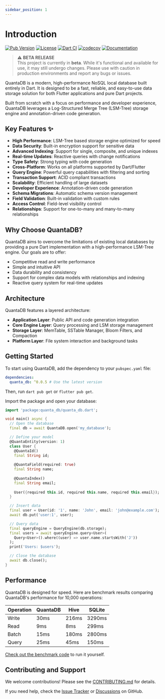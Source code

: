 ```yaml
---
sidebar_position: 1
---
```


# Introduction

[![Pub Version](https://img.shields.io/pub/v/quanta_db.svg)](https://pub.dev/packages/quanta_db)
[![License](https://img.shields.io/github/license/champ96k/quanta_db)](https://github.com/champ96k/quanta_db/blob/master/LICENSE)
[![Dart CI](https://github.com/champ96k/quanta_db/actions/workflows/dart.yml/badge.svg)](https://github.com/champ96k/quanta_db/actions/workflows/dart.yml)
[![codecov](https://codecov.io/gh/champ96k/quanta_db/branch/master/graph/badge.svg)](https://codecov.io/gh/champ96k/quanta_db)
[![Documentation](https://img.shields.io/badge/Documentation-API-blue)](https://quantadb.netlify.app/)

> ⚠️ **BETA RELEASE**  
> This project is currently in **beta**. While it's functional and available for use, it may still undergo changes. Please use with caution in production environments and report any bugs or issues.

QuantaDB is a modern, high-performance NoSQL local database built entirely in Dart. It is designed to be a fast, reliable, and easy-to-use data storage solution for both Flutter applications and pure Dart projects.

Built from scratch with a focus on performance and developer experience, QuantaDB leverages a Log-Structured Merge Tree (LSM-Tree) storage engine and annotation-driven code generation.

## Key Features ✨

- **High Performance**: LSM-Tree based storage engine optimized for speed
- **Data Security**: Built-in encryption support for sensitive data
- **Advanced Indexing**: Support for single, composite, and unique indexes
- **Real-time Updates**: Reactive queries with change notifications
- **Type Safety**: Strong typing with code generation
- **Cross-Platform**: Works on all platforms supported by Dart/Flutter
- **Query Engine**: Powerful query capabilities with filtering and sorting
- **Transaction Support**: ACID compliant transactions
- **Scalability**: Efficient handling of large datasets
- **Developer Experience**: Annotation-driven code generation
- **Schema Migrations**: Automatic schema version management
- **Field Validation**: Built-in validation with custom rules
- **Access Control**: Field-level visibility control
- **Relationships**: Support for one-to-many and many-to-many relationships

## Why Choose QuantaDB?

QuantaDB aims to overcome the limitations of existing local databases by providing a pure Dart implementation with a high-performance LSM-Tree engine. Our goals are to offer:

- Competitive read and write performance
- Simple and intuitive API
- Data durability and consistency
- Support for complex data models with relationships and indexing
- Reactive query system for real-time updates

## Architecture

QuantaDB features a layered architecture:

- **Application Layer**: Public API and code generation integration
- **Core Engine Layer**: Query processing and LSM storage management
- **Storage Layer**: MemTable, SSTable Manager, Bloom Filters, and Compaction
- **Platform Layer**: File system interaction and background tasks

## Getting Started

To start using QuantaDB, add the dependency to your `pubspec.yaml` file:

```yaml
dependencies:
  quanta_db: ^0.0.5 # Use the latest version
```

Then, run `dart pub get` or `flutter pub get`.

Import the package and open your database:

```dart
import 'package:quanta_db/quanta_db.dart';

void main() async {
  // Open the database
  final db = await QuantaDB.open('my_database');

  // Define your model
  @QuantaEntity(version: 1)
  class User {
    @QuantaId()
    final String id;
    
    @QuantaField(required: true)
    final String name;
    
    @QuantaIndex()
    final String email;
    
    User({required this.id, required this.name, required this.email});
  }

  // Insert data
  final user = User(id: '1', name: 'John', email: 'john@example.com');
  await db.put('user:1', user);

  // Query data
  final queryEngine = QueryEngine(db.storage);
  final users = await queryEngine.query<User>(
    Query<User>().where((user) => user.name.startsWith('J'))
  );
  print('Users: $users');

  // Close the database
  await db.close();
}
```

## Performance

QuantaDB is designed for speed. Here are benchmark results comparing QuantaDB's performance for 10,000 operations:

| Operation | QuantaDB | Hive  | SQLite |
| --------- | -------- | ----- | ------ |
| Write     | 30ms     | 216ms | 3290ms |
| Read      | 9ms      | 8ms   | 299ms  |
| Batch     | 15ms     | 180ms | 2800ms |
| Query     | 25ms     | 45ms  | 150ms  |

[Check out the benchmark code](https://github.com/champ96k/quanta_db/blob/master/example/demo_example/lib/complete_example.dart) to run it yourself.

## Contributing and Support

We welcome contributions! Please see the [CONTRIBUTING.md](https://github.com/champ96k/quanta_db/blob/master/CONTRIBUTING.md) for details.

If you need help, check the [Issue Tracker](https://github.com/champ96k/quanta_db/issues) or [Discussions](https://github.com/champ96k/quanta_db/discussions) on GitHub.
